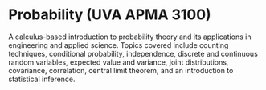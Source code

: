 # Probability (UVA APMA 3100)

A calculus-based introduction to probability theory and its applications in engineering and applied science.  Topics covered include counting techniques, conditional probability, independence, discrete and continuous random variables, expected value and variance, joint distributions, covariance, correlation, central limit theorem, and an introduction to statistical inference.
